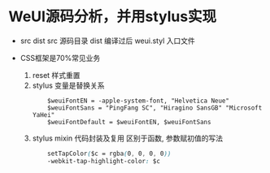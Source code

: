 # WeUI源码分析，并用stylus实现

- src dist
    src  源码目录
    dist  编译过后
    weui.styl 入口文件

- CSS框架是70%常见业务
    1. reset 样式重置
    2. stylus 变量是替换关系
        ```stylus
            $weuiFontEN = -apple-system-font, "Helvetica Neue"
            $weuiFontSans = "PingFang SC", "Hiragino SansGB" "Microsoft YaHei"
            $weuiFontDefault = $weuiFontEN, $weuiFontSans
        ```
    3. stylus mixin 代码封装及复用
        区别于函数,
        参数赋初值的写法
        ```css
            setTapColor($c = rgba(0, 0, 0, 0))
            -webkit-tap-highlight-color: $c
        ```